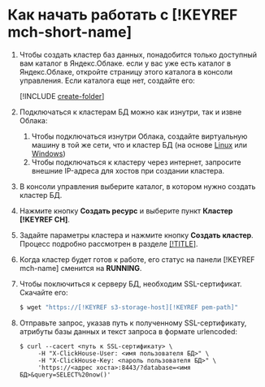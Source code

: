 # Как начать работать с [!KEYREF mch-short-name]

1. Чтобы создать кластер баз данных, понадобится только доступный вам каталог в Яндекс.Облаке. если у вас уже есть каталог в Яндекс.Облаке, откройте страницу этого каталога в консоли управления. Если каталога еще нет, создайте его:

    [!INCLUDE [create-folder](../_includes/create-folder.md)]

1. Подключаться к кластерам БД можно как изнутри, так и извне Облака:

   1. Чтобы подключаться изнутри Облака, создайте виртуальную машину в той же сети, что и кластер БД (на основе [Linux](../compute/quickstart/quick-create-linux.md) или [Windows](../compute/quickstart/quick-create-windows.md))
   1. Чтобы подключаться к кластеру через интернет, запросите внешние IP-адреса для хостов при создании кластера. 

1. В консоли управления выберите каталог, в котором нужно создать кластер БД.
1. Нажмите кнопку **Создать ресурс** и выберите пункт **Кластер [!KEYREF CH]**.
1. Задайте параметры кластера и нажмите кнопку **Создать кластер**. Процесс подробно рассмотрен в разделе [[!TITLE]](operations/cluster-create.md).
1. Когда кластер будет готов к работе, его статус на панели [!KEYREF mch-name] сменится на **RUNNING**.
1. Чтобы поключиться к серверу БД, необходим SSL-сертификат. Скачайте его:
    ```bash
    $ wget "https://[!KEYREF s3-storage-host][!KEYREF pem-path]"
    ```
1. Отправьте запрос, указав путь к полученному SSL-сертификату, атрибуты базы данных и текст запроса в формате urlencoded:
    ```
    $ curl --cacert <путь к SSL-сертификату> \
         -H "X-ClickHouse-User: <имя пользователя БД>" \
         -H "X-ClickHouse-Key: <пароль пользователя БД>" \
         'https://<адрес хоста>:8443/?database=<имя БД>&query=SELECT%20now()'
    ```
